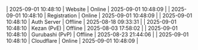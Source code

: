 | 2025-09-01 10:48:10 | Website | Online | 2025-09-01 10:48:09 |
| 2025-09-01 10:48:10 | Registration | Online | 2025-09-01 10:48:09 |
| 2025-09-01 10:48:10 | Auth Server | Offline | 2025-08-18 09:33:31 |
| 2025-09-01 10:48:10 | Kezan (PvE) | Offline | 2025-08-03 17:58:02 |
| 2025-09-01 10:48:10 | Gurubashi (PvP) | Offline | 2025-08-23 21:44:06 |
| 2025-09-01 10:48:10 | Cloudflare | Online | 2025-09-01 10:48:09 |
